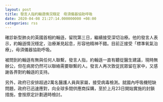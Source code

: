 ```yaml
---
layout: post
title: 發言人指約翰遜情況穩定　毋須儀器協助呼吸
date: 2020-04-08 21:27:14.000000000 +08:00
categories: rss
---
```


確診新型肺炎的英國首相約翰遜，留院第三日，繼續接受深切治療。他的發言人表示，約翰遜情況穩定，治療漸見起息，形容他精神不錯。目前正接受「標準氧氣治療」，毋須儀器協助呼吸。

被問到約翰遜有無與任何人聯繫，發言人指，約翰遜一直有聽從醫生建議，現時無辦公，但在病房仍然可以聯絡需要聯繫的人。發言人再次敦促民眾留在家中，又感謝各界對約翰遜的支持。

另外，政府已安排超過2萬名醫護人員與家屬，接受病毒檢測。就國內呼吸機短缺問題，政府已迅速應對，向全球多間供應商採購，至於上月23日開始實施的封鎖措施，會按原定計劃適時檢討。
